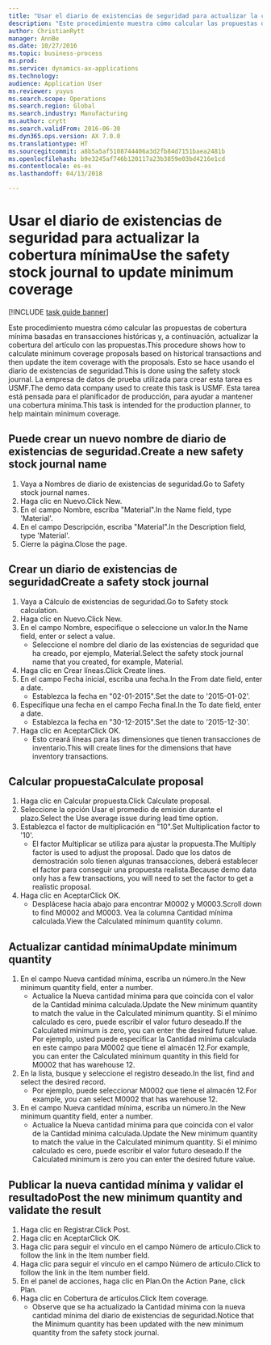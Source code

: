 ```yaml
--- 
title: "Usar el diario de existencias de seguridad para actualizar la cobertura mínima"
description: "Este procedimiento muestra cómo calcular las propuestas de cobertura mínima basadas en transacciones históricas y, a continuación, actualizar la cobertura del artículo con las propuestas."
author: ChristianRytt
manager: AnnBe
ms.date: 10/27/2016
ms.topic: business-process
ms.prod: 
ms.service: dynamics-ax-applications
ms.technology: 
audience: Application User
ms.reviewer: yuyus
ms.search.scope: Operations
ms.search.region: Global
ms.search.industry: Manufacturing
ms.author: crytt
ms.search.validFrom: 2016-06-30
ms.dyn365.ops.version: AX 7.0.0
ms.translationtype: HT
ms.sourcegitcommit: a8b5a5af5108744406a3d2fb84d7151baea2481b
ms.openlocfilehash: b9e3245af746b120117a23b3859e03bd4216e1cd
ms.contentlocale: es-es
ms.lasthandoff: 04/13/2018

---
```

# <a name="use-the-safety-stock-journal-to-update-minimum-coverage"></a><span data-ttu-id="534d6-103">Usar el diario de existencias de seguridad para actualizar la cobertura mínima</span><span class="sxs-lookup"><span data-stu-id="534d6-103">Use the safety stock journal to update minimum coverage</span></span>

[!INCLUDE [task guide banner](../../includes/task-guide-banner.md)]

<span data-ttu-id="534d6-104">Este procedimiento muestra cómo calcular las propuestas de cobertura mínima basadas en transacciones históricas y, a continuación, actualizar la cobertura del artículo con las propuestas.</span><span class="sxs-lookup"><span data-stu-id="534d6-104">This procedure shows how to calculate minimum coverage proposals based on historical transactions and then update the item coverage with the proposals.</span></span> <span data-ttu-id="534d6-105">Esto se hace usando el diario de existencias de seguridad.</span><span class="sxs-lookup"><span data-stu-id="534d6-105">This is done using the safety stock journal.</span></span> <span data-ttu-id="534d6-106">La empresa de datos de prueba utilizada para crear esta tarea es USMF.</span><span class="sxs-lookup"><span data-stu-id="534d6-106">The demo data company used to create this task is USMF.</span></span> <span data-ttu-id="534d6-107">Esta tarea está pensada para el planificador de producción, para ayudar a mantener una cobertura mínima.</span><span class="sxs-lookup"><span data-stu-id="534d6-107">This task is intended for the production planner, to help maintain minimum coverage.</span></span>


## <a name="create-a-new-safety-stock-journal-name"></a><span data-ttu-id="534d6-108">Puede crear un nuevo nombre de diario de existencias de seguridad.</span><span class="sxs-lookup"><span data-stu-id="534d6-108">Create a new safety stock journal name</span></span>
1. <span data-ttu-id="534d6-109">Vaya a Nombres de diario de existencias de seguridad.</span><span class="sxs-lookup"><span data-stu-id="534d6-109">Go to Safety stock journal names.</span></span>
2. <span data-ttu-id="534d6-110">Haga clic en Nuevo.</span><span class="sxs-lookup"><span data-stu-id="534d6-110">Click New.</span></span>
3. <span data-ttu-id="534d6-111">En el campo Nombre, escriba "Material".</span><span class="sxs-lookup"><span data-stu-id="534d6-111">In the Name field, type 'Material'.</span></span>
4. <span data-ttu-id="534d6-112">En el campo Descripción, escriba "Material".</span><span class="sxs-lookup"><span data-stu-id="534d6-112">In the Description field, type 'Material'.</span></span>
5. <span data-ttu-id="534d6-113">Cierre la página.</span><span class="sxs-lookup"><span data-stu-id="534d6-113">Close the page.</span></span>

## <a name="create-a-safety-stock-journal"></a><span data-ttu-id="534d6-114">Crear un diario de existencias de seguridad</span><span class="sxs-lookup"><span data-stu-id="534d6-114">Create a safety stock journal</span></span>
1. <span data-ttu-id="534d6-115">Vaya a Cálculo de existencias de seguridad.</span><span class="sxs-lookup"><span data-stu-id="534d6-115">Go to Safety stock calculation.</span></span>
2. <span data-ttu-id="534d6-116">Haga clic en Nuevo.</span><span class="sxs-lookup"><span data-stu-id="534d6-116">Click New.</span></span>
3. <span data-ttu-id="534d6-117">En el campo Nombre, especifique o seleccione un valor.</span><span class="sxs-lookup"><span data-stu-id="534d6-117">In the Name field, enter or select a value.</span></span>
    * <span data-ttu-id="534d6-118">Seleccione el nombre del diario de las existencias de seguridad que ha creado, por ejemplo, Material.</span><span class="sxs-lookup"><span data-stu-id="534d6-118">Select the safety stock journal name that you created, for example, Material.</span></span>  
4. <span data-ttu-id="534d6-119">Haga clic en Crear líneas.</span><span class="sxs-lookup"><span data-stu-id="534d6-119">Click Create lines.</span></span>
5. <span data-ttu-id="534d6-120">En el campo Fecha inicial, escriba una fecha.</span><span class="sxs-lookup"><span data-stu-id="534d6-120">In the From date field, enter a date.</span></span>
    * <span data-ttu-id="534d6-121">Establezca la fecha en "02-01-2015".</span><span class="sxs-lookup"><span data-stu-id="534d6-121">Set the date to '2015-01-02'.</span></span>  
6. <span data-ttu-id="534d6-122">Especifique una fecha en el campo Fecha final.</span><span class="sxs-lookup"><span data-stu-id="534d6-122">In the To date field, enter a date.</span></span>
    * <span data-ttu-id="534d6-123">Establezca la fecha en "30-12-2015".</span><span class="sxs-lookup"><span data-stu-id="534d6-123">Set the date to '2015-12-30'.</span></span>  
7. <span data-ttu-id="534d6-124">Haga clic en Aceptar</span><span class="sxs-lookup"><span data-stu-id="534d6-124">Click OK.</span></span>
    * <span data-ttu-id="534d6-125">Esto creará líneas para las dimensiones que tienen transacciones de inventario.</span><span class="sxs-lookup"><span data-stu-id="534d6-125">This will create lines for the dimensions that have inventory transactions.</span></span>  

## <a name="calculate-proposal"></a><span data-ttu-id="534d6-126">Calcular propuesta</span><span class="sxs-lookup"><span data-stu-id="534d6-126">Calculate proposal</span></span>
1. <span data-ttu-id="534d6-127">Haga clic en Calcular propuesta.</span><span class="sxs-lookup"><span data-stu-id="534d6-127">Click Calculate proposal.</span></span>
2. <span data-ttu-id="534d6-128">Seleccione la opción Usar el promedio de emisión durante el plazo.</span><span class="sxs-lookup"><span data-stu-id="534d6-128">Select the Use average issue during lead time option.</span></span>
3. <span data-ttu-id="534d6-129">Establezca el factor de multiplicación en "10".</span><span class="sxs-lookup"><span data-stu-id="534d6-129">Set Multiplication factor to '10'.</span></span>
    * <span data-ttu-id="534d6-130">El factor Multiplicar se utiliza para ajustar la propuesta.</span><span class="sxs-lookup"><span data-stu-id="534d6-130">The Multiply factor is used to adjust the proposal.</span></span> <span data-ttu-id="534d6-131">Dado que los datos de demostración solo tienen algunas transacciones, deberá establecer el factor para conseguir una propuesta realista.</span><span class="sxs-lookup"><span data-stu-id="534d6-131">Because demo data only has a few transactions, you will need to set the factor to get a realistic proposal.</span></span>  
4. <span data-ttu-id="534d6-132">Haga clic en Aceptar</span><span class="sxs-lookup"><span data-stu-id="534d6-132">Click OK.</span></span>
    * <span data-ttu-id="534d6-133">Desplácese hacia abajo para encontrar M0002 y M0003.</span><span class="sxs-lookup"><span data-stu-id="534d6-133">Scroll down to find M0002 and M0003.</span></span> <span data-ttu-id="534d6-134">Vea la columna Cantidad mínima calculada.</span><span class="sxs-lookup"><span data-stu-id="534d6-134">View the Calculated minimum quantity column.</span></span>   

## <a name="update-minimum-quantity"></a><span data-ttu-id="534d6-135">Actualizar cantidad mínima</span><span class="sxs-lookup"><span data-stu-id="534d6-135">Update minimum quantity</span></span>
1. <span data-ttu-id="534d6-136">En el campo Nueva cantidad mínima, escriba un número.</span><span class="sxs-lookup"><span data-stu-id="534d6-136">In the New minimum quantity field, enter a number.</span></span>
    * <span data-ttu-id="534d6-137">Actualice la Nueva cantidad mínima para que coincida con el valor de la Cantidad mínima calculada.</span><span class="sxs-lookup"><span data-stu-id="534d6-137">Update the New minimum quantity to match the value in the Calculated minimum quantity.</span></span> <span data-ttu-id="534d6-138">Si el mínimo calculado es cero, puede escribir el valor futuro deseado.</span><span class="sxs-lookup"><span data-stu-id="534d6-138">If the Calculated minimum is zero,  you can enter the desired future value.</span></span> <span data-ttu-id="534d6-139">Por ejemplo, usted puede especificar la Cantidad mínima calculada en este campo para M0002 que tiene el almacén 12.</span><span class="sxs-lookup"><span data-stu-id="534d6-139">For example, you can enter the Calculated minimum quantity in this field for M0002 that has warehouse 12.</span></span>  
2. <span data-ttu-id="534d6-140">En la lista, busque y seleccione el registro deseado.</span><span class="sxs-lookup"><span data-stu-id="534d6-140">In the list, find and select the desired record.</span></span>
    * <span data-ttu-id="534d6-141">Por ejemplo, puede seleccionar M0002 que tiene el almacén 12.</span><span class="sxs-lookup"><span data-stu-id="534d6-141">For example, you can select M0002 that has warehouse 12.</span></span>  
3. <span data-ttu-id="534d6-142">En el campo Nueva cantidad mínima, escriba un número.</span><span class="sxs-lookup"><span data-stu-id="534d6-142">In the New minimum quantity field, enter a number.</span></span>
    * <span data-ttu-id="534d6-143">Actualice la Nueva cantidad mínima para que coincida con el valor de la Cantidad mínima calculada.</span><span class="sxs-lookup"><span data-stu-id="534d6-143">Update the New minimum quantity to match the value in the Calculated minimum quantity.</span></span> <span data-ttu-id="534d6-144">Si el mínimo calculado es cero, puede escribir el valor futuro deseado.</span><span class="sxs-lookup"><span data-stu-id="534d6-144">If the Calculated minimum is zero you can enter the desired future value.</span></span>  

## <a name="post-the-new-minimum-quantity-and-validate-the-result"></a><span data-ttu-id="534d6-145">Publicar la nueva cantidad mínima y validar el resultado</span><span class="sxs-lookup"><span data-stu-id="534d6-145">Post the new minimum quantity and validate the result</span></span>
1. <span data-ttu-id="534d6-146">Haga clic en Registrar.</span><span class="sxs-lookup"><span data-stu-id="534d6-146">Click Post.</span></span>
2. <span data-ttu-id="534d6-147">Haga clic en Aceptar</span><span class="sxs-lookup"><span data-stu-id="534d6-147">Click OK.</span></span>
3. <span data-ttu-id="534d6-148">Haga clic para seguir el vínculo en el campo Número de artículo.</span><span class="sxs-lookup"><span data-stu-id="534d6-148">Click to follow the link in the Item number field.</span></span>
4. <span data-ttu-id="534d6-149">Haga clic para seguir el vínculo en el campo Número de artículo.</span><span class="sxs-lookup"><span data-stu-id="534d6-149">Click to follow the link in the Item number field.</span></span>
5. <span data-ttu-id="534d6-150">En el panel de acciones, haga clic en Plan.</span><span class="sxs-lookup"><span data-stu-id="534d6-150">On the Action Pane, click Plan.</span></span>
6. <span data-ttu-id="534d6-151">Haga clic en Cobertura de artículos.</span><span class="sxs-lookup"><span data-stu-id="534d6-151">Click Item coverage.</span></span>
    * <span data-ttu-id="534d6-152">Observe que se ha actualizado la Cantidad mínima con la nueva cantidad mínima del diario de existencias de seguridad.</span><span class="sxs-lookup"><span data-stu-id="534d6-152">Notice that the Minimum quantity has been updated with the new minimum quantity from the safety stock journal.</span></span>  


